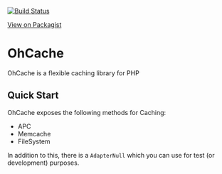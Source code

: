 [![Build Status](https://travis-ci.org/rogerthomas84/ohcache.png)](http://travis-ci.org/rogerthomas84/ohcache)

[View on Packagist](https://packagist.org/packages/rogerthomas84/ohcache)

OhCache
=======

OhCache is a flexible caching library for PHP

Quick Start
-----------

OhCache exposes the following methods for Caching:

 * APC
 * Memcache
 * FileSystem

In addition to this, there is a `AdapterNull` which you can use for test (or development) purposes.

